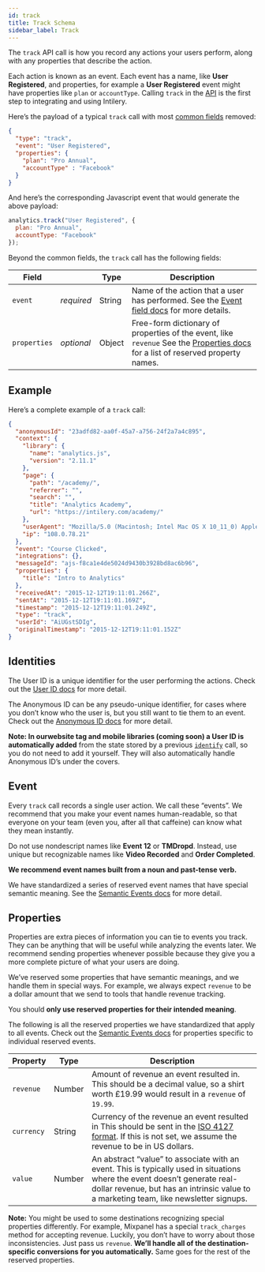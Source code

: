 ```yaml
---
id: track
title: Track Schema
sidebar_label: Track
---
```


The `track` API call is how you record any actions your users perform, along with any properties that describe the action.

Each action is known as an event. Each event has a name, like **User Registered**, and properties, for example a **User Registered** event might have properties like `plan` or `accountType`. Calling `track` in the [API](/docs/apis/api) is the first step to integrating and using Intilery.

Here’s the payload of a typical `track` call with most [common fields](/docs/schema/common) removed:

```json
{
  "type": "track",
  "event": "User Registered",
  "properties": {
    "plan": "Pro Annual",
    "accountType" : "Facebook"
  }
}
```

And here’s the corresponding Javascript event that would generate the above payload:

```javascript
analytics.track("User Registered", {
  plan: "Pro Annual",
  accountType: "Facebook"
});
```

Beyond the common fields, the `track` call has the following fields:

| Field        |            | Type   | Description                                                  |
| ------------ | ---------- | ------ | ------------------------------------------------------------ |
| `event`      | *required* | String | Name of the action that a user has performed. See the [Event field docs](#event) for more details. |
| `properties` | *optional* | Object | Free-form dictionary of properties of the event, like `revenue` See the [Properties docs](#properties) for a list of reserved property names. |

## Example

Here’s a complete example of a `track` call:

```json
{
  "anonymousId": "23adfd82-aa0f-45a7-a756-24f2a7a4c895",
  "context": {
    "library": {
      "name": "analytics.js",
      "version": "2.11.1"
    },
    "page": {
      "path": "/academy/",
      "referrer": "",
      "search": "",
      "title": "Analytics Academy",
      "url": "https://intilery.com/academy/"
    },
    "userAgent": "Mozilla/5.0 (Macintosh; Intel Mac OS X 10_11_0) AppleWebKit/537.36 (KHTML, like Gecko) Chrome/46.0.2490.86 Safari/537.36",
    "ip": "108.0.78.21"
  },
  "event": "Course Clicked",
  "integrations": {},
  "messageId": "ajs-f8ca1e4de5024d9430b3928bd8ac6b96",
  "properties": {
    "title": "Intro to Analytics"
  },
  "receivedAt": "2015-12-12T19:11:01.266Z",
  "sentAt": "2015-12-12T19:11:01.169Z",
  "timestamp": "2015-12-12T19:11:01.249Z",
  "type": "track",
  "userId": "AiUGstSDIg",
  "originalTimestamp": "2015-12-12T19:11:01.152Z"
}
```

## Identities

The User ID is a unique identifier for the user performing the actions. Check out the [User ID docs](/docs/schema/identify#user-id) for more detail.

The Anonymous ID can be any pseudo-unique identifier, for cases where you don’t know who the user is, but you still want to tie them to an event. Check out the [Anonymous ID docs](/docs/schema/identify#anonymous-id) for more detail.

**Note: In ourwebsite tag and mobile libraries (coming soon) a User ID is automatically added** from the state stored by a previous [`identify`](/docs/schema/identify/) call, so you do not need to add it yourself. They will also automatically handle Anonymous ID’s under the covers.

## Event

Every `track` call records a single user action. We call these “events”. We recommend that you make your event names human-readable, so that everyone on your team (even you, after all that caffeine) can know what they mean instantly.

Do not use nondescript names like **Event 12** or **TMDropd**. Instead, use unique but recognizable names like **Video Recorded** and **Order Completed**.

**We recommend event names built from a noun and past-tense verb.**

We have standardized a series of reserved event names that have special semantic meaning. See the [Semantic Events docs](/docs/schema/intilery) for more detail.

## Properties

Properties are extra pieces of information you can tie to events you track. They can be anything that will be useful while analyzing the events later. We recommend sending properties whenever possible because they give you a more complete picture of what your users are doing.

We’ve reserved some properties that have semantic meanings, and we handle them in special ways. For example, we always expect `revenue` to be a dollar amount that we send to tools that handle revenue tracking.

You should **only use reserved properties for their intended meaning**.

The following is all the reserved properties we have standardized that apply to all events. Check out the [Semantic Events docs](/docs/schema/intilery) for properties specific to individual reserved events.

| **Property** | **Type** | **Description**                                              |
| ------------ | -------- | ------------------------------------------------------------ |
| `revenue`    | Number   | Amount of revenue an event resulted in. This should be a decimal value, so a shirt worth £19.99 would result in a `revenue` of `19.99`. |
| `currency`   | String   | Currency of the revenue an event resulted in This should be sent in the [ISO 4127 format](http://en.wikipedia.org/wiki/ISO_4217). If this is not set, we assume the revenue to be in US dollars. |
| `value`      | Number   | An abstract “value” to associate with an event. This is typically used in situations where the event doesn’t generate real-dollar revenue, but has an intrinsic value to a marketing team, like newsletter signups. |

**Note:** You might be used to some destinations recognizing special properties differently. For example, Mixpanel has a special `track_charges` method for accepting revenue. Luckily, you don’t have to worry about those inconsistencies. Just pass us `revenue`. **We’ll handle all of the destination-specific conversions for you automatically.** Same goes for the rest of the reserved properties.
